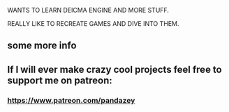 WANTS TO LEARN DEICMA ENGINE AND MORE STUFF.

REALLY LIKE TO RECREATE GAMES AND DIVE INTO THEM.
## some more info
## If I will ever make crazy cool projects feel free to support me on patreon:
### https://www.patreon.com/pandazey
<!---
racsec/racsec is a ✨ special ✨ repository because its `README.md` (this file) appears on your GitHub profile.
You can click the Preview link to take a look at your changes.
--->
